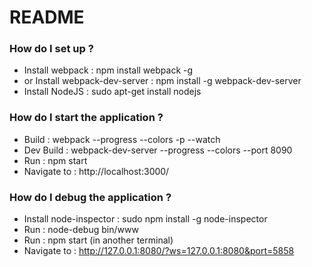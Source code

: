 # README #

### How do I set up ? ###

* Install webpack               : npm install webpack -g
* or Install webpack-dev-server : npm install -g webpack-dev-server
* Install NodeJS                : sudo apt-get install nodejs

### How do I start the application ? ###

* Build       : webpack --progress --colors -p --watch
* Dev Build   : webpack-dev-server --progress --colors --port 8090
* Run         : npm start
* Navigate to : http://localhost:3000/

### How do I debug the application ? ###

* Install node-inspector         : sudo npm install -g node-inspector
* Run							 : node-debug bin/www
* Run							 : npm start (in another terminal)
* Navigate to 					 : http://127.0.0.1:8080/?ws=127.0.0.1:8080&port=5858